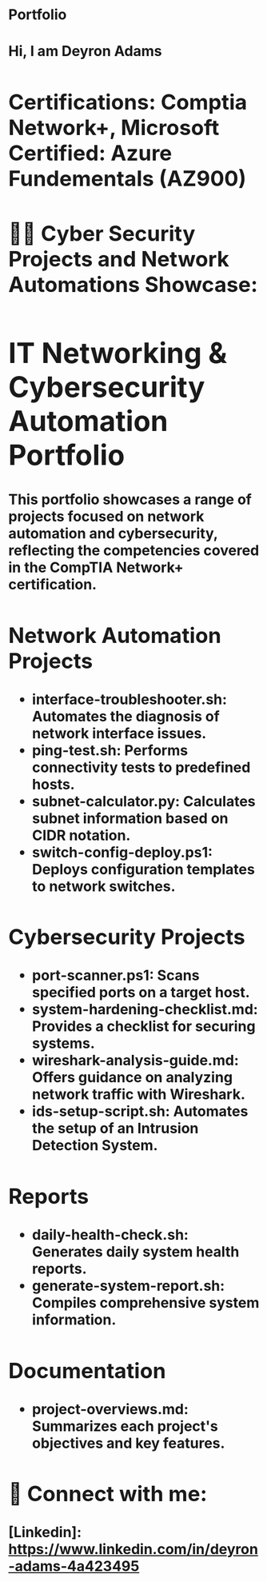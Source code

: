 # Portfolio

<h1>Hi, I am Deyron Adams <br/><a 
<br>
<h2>Certifications: Comptia Network+, Microsoft Certified: Azure Fundementals (AZ900) </h2>


<h2>👨‍💻 Cyber Security Projects and Network Automations Showcase:</h2>

# IT Networking & Cybersecurity Automation Portfolio

This portfolio showcases a range of projects focused on network automation and cybersecurity, reflecting the competencies covered in the CompTIA Network+ certification.

## Network Automation Projects
- **interface-troubleshooter.sh**: Automates the diagnosis of network interface issues.
- **ping-test.sh**: Performs connectivity tests to predefined hosts.
- **subnet-calculator.py**: Calculates subnet information based on CIDR notation.
- **switch-config-deploy.ps1**: Deploys configuration templates to network switches.

## Cybersecurity Projects
- **port-scanner.ps1**: Scans specified ports on a target host.
- **system-hardening-checklist.md**: Provides a checklist for securing systems.
- **wireshark-analysis-guide.md**: Offers guidance on analyzing network traffic with Wireshark.
- **ids-setup-script.sh**: Automates the setup of an Intrusion Detection System.

## Reports
- **daily-health-check.sh**: Generates daily system health reports.
- **generate-system-report.sh**: Compiles comprehensive system information.

## Documentation
- **project-overviews.md**: Summarizes each project's objectives and key features.


<h2> 🤳 Connect with me:</h2>

<body1> [Linkedin]: https://www.linkedin.com/in/deyron-adams-4a423495

<!--
**joshmadakor1/joshmadakor1** is a ✨ _special_ ✨ repository because its `README.md` (this file) appears on your GitHub profile.

Here are some ideas to get you started:

- 🔭 I’m currently working on ...
- 🌱 I’m currently learning ...
- 👯 I’m looking to collaborate on ...
- 🤔 I’m looking for help with ...
- 💬 Ask me about ...
- 📫 How to reach me: ...
- 😄 Pronouns: ...
- ⚡ Fun fact: ...
-->
